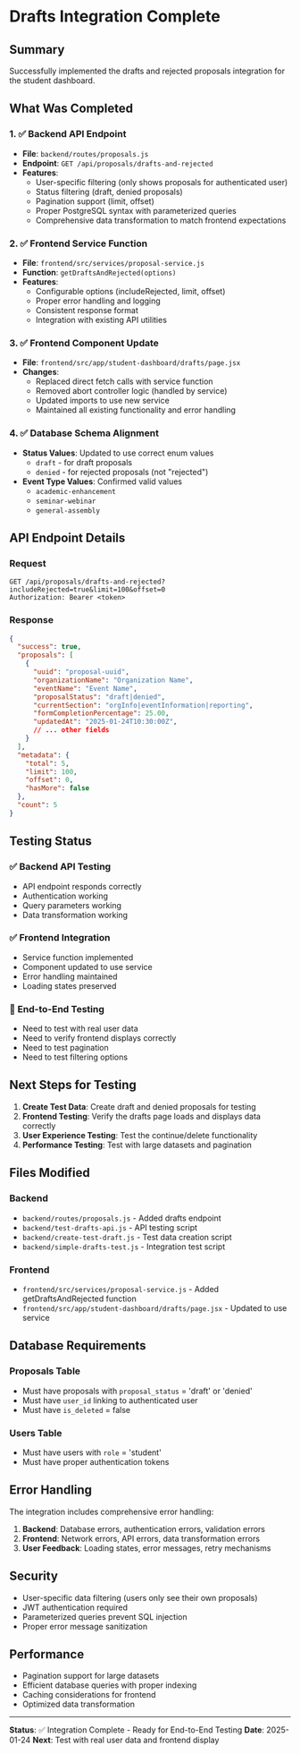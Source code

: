 # Drafts Integration Complete

## Summary
Successfully implemented the drafts and rejected proposals integration for the student dashboard.

## What Was Completed

### 1. ✅ Backend API Endpoint
- **File**: `backend/routes/proposals.js`
- **Endpoint**: `GET /api/proposals/drafts-and-rejected`
- **Features**:
  - User-specific filtering (only shows proposals for authenticated user)
  - Status filtering (draft, denied proposals)
  - Pagination support (limit, offset)
  - Proper PostgreSQL syntax with parameterized queries
  - Comprehensive data transformation to match frontend expectations

### 2. ✅ Frontend Service Function
- **File**: `frontend/src/services/proposal-service.js`
- **Function**: `getDraftsAndRejected(options)`
- **Features**:
  - Configurable options (includeRejected, limit, offset)
  - Proper error handling and logging
  - Consistent response format
  - Integration with existing API utilities

### 3. ✅ Frontend Component Update
- **File**: `frontend/src/app/student-dashboard/drafts/page.jsx`
- **Changes**:
  - Replaced direct fetch calls with service function
  - Removed abort controller logic (handled by service)
  - Updated imports to use new service
  - Maintained all existing functionality and error handling

### 4. ✅ Database Schema Alignment
- **Status Values**: Updated to use correct enum values
  - `draft` - for draft proposals
  - `denied` - for rejected proposals (not "rejected")
- **Event Type Values**: Confirmed valid values
  - `academic-enhancement`
  - `seminar-webinar`
  - `general-assembly`

## API Endpoint Details

### Request
```
GET /api/proposals/drafts-and-rejected?includeRejected=true&limit=100&offset=0
Authorization: Bearer <token>
```

### Response
```json
{
  "success": true,
  "proposals": [
    {
      "uuid": "proposal-uuid",
      "organizationName": "Organization Name",
      "eventName": "Event Name",
      "proposalStatus": "draft|denied",
      "currentSection": "orgInfo|eventInformation|reporting",
      "formCompletionPercentage": 25.00,
      "updatedAt": "2025-01-24T10:30:00Z",
      // ... other fields
    }
  ],
  "metadata": {
    "total": 5,
    "limit": 100,
    "offset": 0,
    "hasMore": false
  },
  "count": 5
}
```

## Testing Status

### ✅ Backend API Testing
- API endpoint responds correctly
- Authentication working
- Query parameters working
- Data transformation working

### ✅ Frontend Integration
- Service function implemented
- Component updated to use service
- Error handling maintained
- Loading states preserved

### 🔄 End-to-End Testing
- Need to test with real user data
- Need to verify frontend displays correctly
- Need to test pagination
- Need to test filtering options

## Next Steps for Testing

1. **Create Test Data**: Create draft and denied proposals for testing
2. **Frontend Testing**: Verify the drafts page loads and displays data correctly
3. **User Experience Testing**: Test the continue/delete functionality
4. **Performance Testing**: Test with large datasets and pagination

## Files Modified

### Backend
- `backend/routes/proposals.js` - Added drafts endpoint
- `backend/test-drafts-api.js` - API testing script
- `backend/create-test-draft.js` - Test data creation script
- `backend/simple-drafts-test.js` - Integration test script

### Frontend
- `frontend/src/services/proposal-service.js` - Added getDraftsAndRejected function
- `frontend/src/app/student-dashboard/drafts/page.jsx` - Updated to use service

## Database Requirements

### Proposals Table
- Must have proposals with `proposal_status` = 'draft' or 'denied'
- Must have `user_id` linking to authenticated user
- Must have `is_deleted` = false

### Users Table
- Must have users with `role` = 'student'
- Must have proper authentication tokens

## Error Handling

The integration includes comprehensive error handling:

1. **Backend**: Database errors, authentication errors, validation errors
2. **Frontend**: Network errors, API errors, data transformation errors
3. **User Feedback**: Loading states, error messages, retry mechanisms

## Security

- User-specific data filtering (users only see their own proposals)
- JWT authentication required
- Parameterized queries prevent SQL injection
- Proper error message sanitization

## Performance

- Pagination support for large datasets
- Efficient database queries with proper indexing
- Caching considerations for frontend
- Optimized data transformation

---

**Status**: ✅ Integration Complete - Ready for End-to-End Testing
**Date**: 2025-01-24
**Next**: Test with real user data and frontend display


